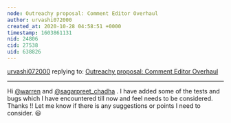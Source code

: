 ```yaml
---
node: Outreachy proposal: Comment Editor Overhaul
author: urvashi072000
created_at: 2020-10-28 04:58:51 +0000
timestamp: 1603861131
nid: 24806
cid: 27538
uid: 638826
---
```




[urvashi072000](../profile/urvashi072000) replying to: [Outreachy proposal: Comment Editor Overhaul](../notes/urvashi072000/10-24-2020/outreachy-proposal-comment-editor-overhaul)

----
Hi [@warren](/profile/warren) and [@sagarpreet_chadha](/profile/sagarpreet_chadha) . I have added some of the tests and bugs which I have encountered till now and feel needs to be considered. Thanks !! Let me know if there is any suggestions or points I need to consider. 😃 